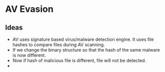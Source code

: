 # AV Evasion

## Ideas

* AV uses signature based virus/malware detection engine. It uses file hashes to compare files during AV scanning.
* If we change the binary structure so that the hash of the same malware is now different.
* Now if hash of malicious file is different, file will not be detected.
* 
